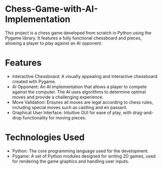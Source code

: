 # Chess-Game-with-AI-Implementation
This project is a chess game developed from scratch in Python using the Pygame library. It features a fully functional chessboard and pieces, allowing a player to play against an AI opponent.
# Features
* Interactive Chessboard: A visually appealing and interactive chessboard created with Pygame.
* AI Opponent: An AI implementation that allows a player to compete against the computer. The AI uses algorithms to determine optimal moves and provide a challenging experience.
* Move Validation: Ensures all moves are legal according to chess rules, including special moves such as castling and en passant.
* Graphical User Interface: Intuitive GUI for ease of play, with drag-and-drop functionality for moving pieces.
# Technologies Used
* Python: The core programming language used for the development.
* Pygame: A set of Python modules designed for writing 2D games, used for rendering the game graphics and handling user inputs.
